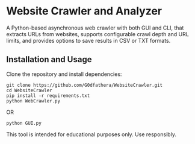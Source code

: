 # Website Crawler and Analyzer

A Python-based asynchronous web crawler with both GUI and CLI, that extracts URLs from websites, supports configurable crawl depth and URL limits, and provides options to save results in CSV or TXT formats.

## Installation and Usage

Clone the repository and install dependencies:

```
git clone https://github.com/G0dfathera/WebsiteCrawler.git
cd WebsiteCrawler
pip install -r requirements.txt
python WebCrawler.py
```
OR
```
python GUI.py
```
This tool is intended for educational purposes only. Use responsibly.
